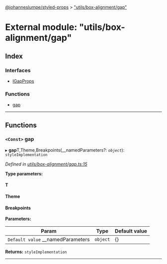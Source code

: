 [@johanneslumpe/styled-props](../README.md) > ["utils/box-alignment/gap"](../modules/_utils_box_alignment_gap_.md)

# External module: "utils/box-alignment/gap"

## Index

### Interfaces

* [IGapProps](../interfaces/_utils_box_alignment_gap_.igapprops.md)

### Functions

* [gap](_utils_box_alignment_gap_.md#gap)

---

## Functions

<a id="gap"></a>

### `<Const>` gap

▸ **gap**T,Theme,Breakpoints(__namedParameters?: *`object`*): `styleImplementation`

*Defined in [utils/box-alignment/gap.ts:15](https://github.com/johanneslumpe/styled-props/blob/3abf398/src/utils/box-alignment/gap.ts#L15)*

**Type parameters:**

#### T 
#### Theme 
#### Breakpoints 
**Parameters:**

| Param | Type | Default value |
| ------ | ------ | ------ |
| `Default value` __namedParameters | `object` |  {} |

**Returns:** `styleImplementation`

___

